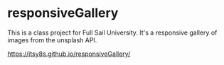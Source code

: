 # responsiveGallery

This is a class project for Full Sail University. It's a responsive gallery of images from the unsplash API.

https://itsy8s.github.io/responsiveGallery/
